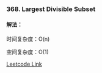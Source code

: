 ### 368. Largest Divisible Subset
  
#### 解法：

  
时间复杂度：O(n)  
  
空间复杂度：O(1)  

[Leetcode Link](https://leetcode.com/problems/largest-divisible-subset/)